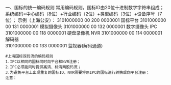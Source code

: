 一、国标的统一编码规则
    常用编码规则，国标ID由20位十进制数字字符串组成；
    系统编码=中心编码（8位）+行业编码（2位）+类型编码（3位）+设备序号（7位）；
    示例（上海公安）：
        3101000000 00 200 0000001    国标平台
        3101000000 00 131 0000001    模拟摄像头
        3101000000 00 132 0000001    数字摄像头 IPC
        3101000000 00 118 0000001    硬盘录像机 NVR
        3101000000 00 114 0000001    解码器    
        3101000000 00 133 0000001    监视器(解码通道)
    
    #上海国标双码流的编码规则
    1.IPC以相同的国标同时向平台和NVR注册；
    2.IPC必须能同时提供高清、标清两股码流；
    3.为避免平台上出现重复的国标ID，NVR需要将原IPC的国标进行转换后向平台注册；
    注意：
